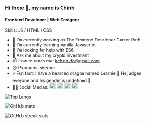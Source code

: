 ### Hi there 👋, my name is Chinh
#### Frontend Developer | Web Designer

Skills: JS / HTML / CSS

- 🔭 I’m currently working on  The Frontend Developer Career Path 
- 🌱 I’m currently learning Vanilla Javascript 
- 🤔 I’m looking for help with ES6 
- 💬 Ask me about my crypto investment 
- 📫 How to reach me: kchinh.do@gmail.com 
- 😄 Pronouns: she/her 
- ⚡ Fun fact: I have a bearded dragon named Learnie 🦎 He judges eveyone and his gender is undefined 🌈 
- 💁‍♀️ Social Medias: [<img src='https://cdn.jsdelivr.net/npm/simple-icons@3.0.1/icons/github.svg' alt='github' height='20'>](https://github.com/doinby)  [<img src='https://cdn.jsdelivr.net/npm/simple-icons@3.0.1/icons/linkedin.svg' alt='linkedin' height='20'>](https://www.linkedin.com/in/chinhkdo/)  [<img src='https://cdn.jsdelivr.net/npm/simple-icons@3.0.1/icons/twitter.svg' alt='twitter' height='20'>](https://twitter.com/doinby)  [<img src='https://cdn.jsdelivr.net/npm/simple-icons@3.0.1/icons/icloud.svg' alt='website' height='20'>](chinhdo.co)  

[![Top Langs](https://github-readme-stats.vercel.app/api/top-langs/?username=doinby)](https://github.com/anuraghazra/github-readme-stats)

![GitHub stats](https://github-readme-stats.vercel.app/api?username=doinby&show_icons=true)  

![GitHub streak stats](https://github-readme-streak-stats.herokuapp.com/?user=doinby)  


